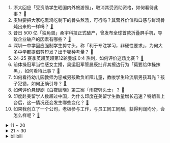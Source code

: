 1. 浙大回应「受资助学生晒国内外旅游照」，取消其受资助资格，如何看待此事？ [:link:](https://www.zhihu.com/question/4918993474)
2. 麦琳要把大家吃熏鸡吃剩下的骨头熬汤，可行吗？其营养价值和口感与鲜鸡骨炖出来的一样吗？ [:link:](https://www.zhihu.com/question/4931263220)
3. 昔日 500 亿「独角兽」柔宇科技正式破产，曾发布全球首款折叠屏手机，导致企业破产的因素有哪些？ [:link:](https://www.zhihu.com/question/4598631472)
4. 深圳一中学回应强制学生剪寸头，称「利于专注学习，非硬性要求」，为何大多中学都提倡剪短发？出于哪种考量？ [:link:](https://www.zhihu.com/question/4939909859)
5. 24-25 赛季英超英超第12轮曼城 0:4 热刺，如何评价这场比赛？ [:link:](https://www.zhihu.com/question/4959325850)
6. 前体操冠军当性感女主播，奥运冠军管晨辰批评其擦边行为「莫要给体操抹黑」，如何看待此事？ [:link:](https://www.zhihu.com/question/4871887451)
7. 如何看待幼儿园教师为惩戒男孩欺负听障儿童，教唆学生轮流扇男孩耳光？孩子犯错，如何正确引导？ [:link:](https://www.zhihu.com/question/4642460804)
8. 如何评价悬疑剧《白夜破晓》第三案「雨夜劈头士」？ [:link:](https://www.zhihu.com/question/4854523964)
9. 印度赴美留学人数超过中国，为什么印度在美留学生数量增长迅速？特朗普上台后，这一情况还会发生哪些变化？ [:link:](https://www.zhihu.com/question/4571472271)
10. 如果我创立了一个公司，老板参与工作，与员工同工同酬，获得利润均分，会怎么样呢？ [:link:](https://www.zhihu.com/question/3194918699)
<details>
<summary>11 ~ 20</summary>

11. 《八角笼中》制片人晒王宝强转账记录，指责俱乐部贪得无厌，这中间有何漏洞？孰是孰非？ [:link:](https://www.zhihu.com/question/4809632412)
12. 怎么看待比亚迪自研智驾芯片仅有 80TOPS 的算力？ [:link:](https://www.zhihu.com/question/4661663030)
13. 特朗普宣布将任命麦克马洪为美国教育部部长，她有何经历？美国教育将进行哪些改革？ [:link:](https://www.zhihu.com/question/4633886940)
14. 李行亮说离婚给麦琳四分之三财产，离婚财产分割要参考哪些因素？实际分割中可能遇到哪些问题？ [:link:](https://www.zhihu.com/question/4910909371)
15. 孙颖莎 2-3 遭陈幸同逆转，止步 WTT 总决赛女单 16 强，单双打全出局，孙颖莎遇到了哪些问题？ [:link:](https://www.zhihu.com/question/4732622344)
16. 《地下交通站》里的人为啥都说现大洋，而不是直接说大洋？ [:link:](https://www.zhihu.com/question/404023940)
17. 假设一个史莱姆把你的妻子吞噬，并获得且只有她的形态和记忆，那么现在这个史莱姆究竟是你的妻子还是仇人？ [:link:](https://www.zhihu.com/question/4613054247)
18. 《英雄联盟》1V9，但是初始额外2W金币，能打赢吗？ [:link:](https://www.zhihu.com/question/4520963709)
19. 如何评价悬疑剧《白夜追凶》第二部 《白夜破晓》？ [:link:](https://www.zhihu.com/question/4612080123)
20. 胖东来创始人谈电商和车企企业家，称其「都像奴隶一样，整天就比卖了多少」，如何从商业角度解读？ [:link:](https://www.zhihu.com/question/4856892873)
</details>
<details>
<summary>21 ~ 30</summary>

21. 联合国安理会加沙停火决议再遭美国一票否决，巴以局势将如何发展？何时才能停火？ [:link:](https://www.zhihu.com/question/4712362209)
22. 你见过或吃过哪些奇葩的烧烤？ [:link:](https://www.zhihu.com/question/29129336)
23. 如何评价陈伟霆、刘雅瑟主演的悬疑港剧《太阳星辰》？ [:link:](https://www.zhihu.com/question/3941037421)
24. 悬疑剧《白夜追凶》第二部 《白夜破晓》有哪些细思极恐的细节？ [:link:](https://www.zhihu.com/question/4629876830)
25. 如何评价漫画家赤坂明（赤坂アカ）？ [:link:](https://www.zhihu.com/question/325967349)
26. 11 月 23 日中国足协杯决赛，上海海港 3-1 击败山东泰山，如何看待这场比赛？ [:link:](https://www.zhihu.com/question/4912140608)
27. 不搞关系，不跟领导来往，不讨好同事，但工作能力强，能提拔重用吗？ [:link:](https://www.zhihu.com/question/4444625609)
28. 如何评价小浣熊水浒卡的艺术价值？ [:link:](https://www.zhihu.com/question/273445842)
29. 如何评价 2024 年印度电影《因果报应》(Maharaja) ？ [:link:](https://www.zhihu.com/question/664305955)
30. 如何评价米哈游《原神》5.2新地图奥奇卡纳塔？ [:link:](https://www.zhihu.com/question/4649092001)
</details><details>
<summary>bilibili</summary>

</details>